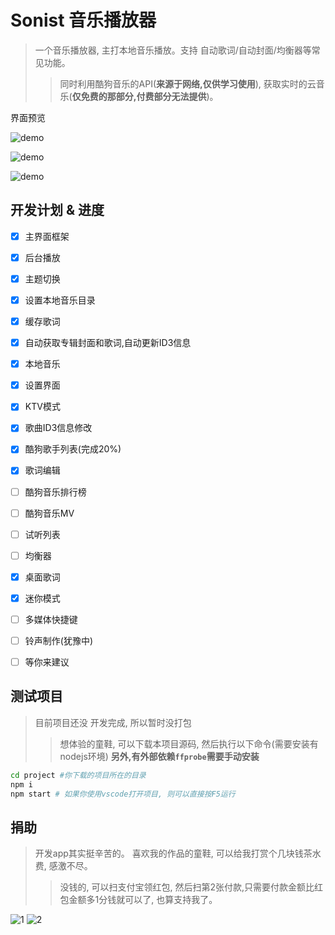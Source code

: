 # Sonist 音乐播放器
> 一个音乐播放器, 主打本地音乐播放。支持 自动歌词/自动封面/均衡器等常见功能。
>> 同时利用酷狗音乐的API(**来源于网络,仅供学习使用**), 获取实时的云音乐(**仅免费的那部分,付费部分无法提供**)。


界面预览

![demo](./demo1.jpg)

![demo](./demo2.jpg)

![demo](./demo3.jpg)


## 开发计划 & 进度

- [x] 主界面框架
- [x] 后台播放
- [x] 主题切换
- [x] 设置本地音乐目录
- [x] 缓存歌词
- [x] 自动获取专辑封面和歌词,自动更新ID3信息
- [x] 本地音乐
- [x] 设置界面
- [x] KTV模式
- [x] 歌曲ID3信息修改
- [x] 酷狗歌手列表(完成20%)
- [x] 歌词编辑
- [ ] 酷狗音乐排行榜
- [ ] 酷狗音乐MV
- [ ] 试听列表
- [ ] 均衡器
- [x] 桌面歌词
- [x] 迷你模式
- [ ] 多媒体快捷键
- [ ] 铃声制作(犹豫中)
- [ ] 等你来建议


## 测试项目
> 目前项目还没 开发完成, 所以暂时没打包
>> 想体验的童鞋, 可以下载本项目源码, 然后执行以下命令(需要安装有nodejs环境)
>> **另外,有外部依赖`ffprobe`需要手动安装**

```bash
cd project #你下载的项目所在的目录
npm i
npm start # 如果你使用vscode打开项目, 则可以直接按F5运行
```


## 捐助
> 开发app其实挺辛苦的。 喜欢我的作品的童鞋, 可以给我打赏个几块钱茶水费, 感激不尽。
>> 没钱的, 可以扫支付宝领红包, 然后扫第2张付款,只需要付款金额比红包金额多1分钱就可以了, 也算支持我了。

![1](./ali0.jpg) ![2](./ali1.jpg)